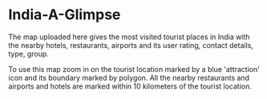 # India-A-Glimpse

The map uploaded here gives the most visited tourist places in India with the nearby hotels, restaurants, airports and its user rating, contact details, type, group.

To use this map zoom in on the tourist location marked by a blue 'attraction' icon and its boundary marked by polygon. All the nearby restaurants and airports and hotels are marked within 10 kilometers of the tourist location.
